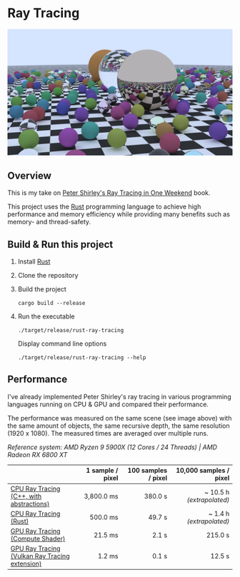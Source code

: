 # Ray Tracing

<img src="https://github.com/TwentyFiveSoftware/ray-tracing-gpu/blob/master/sceneRender.png">

## Overview

This is my take on [Peter Shirley's Ray Tracing in One Weekend](https://github.com/RayTracing/raytracing.github.io) book.

This project uses the [Rust](https://www.rust-lang.org/) programming language to achieve high performance and memory efficiency while providing many benefits such as memory- and thread-safety.

## Build & Run this project

1. Install [Rust](https://www.rust-lang.org/tools/install)
2. Clone the repository
3. Build the project
    ```console
    cargo build --release
    ```
4. Run the executable
   ```console
   ./target/release/rust-ray-tracing
   ```
   
   Display command line options
   ```console
   ./target/release/rust-ray-tracing --help
   ```

## Performance

I've already implemented Peter Shirley's ray tracing in various programming languages running on CPU & GPU and compared their performance.

The performance was measured on the same scene (see image above) with the same amount of objects, the same recursive
depth, the same resolution (1920 x 1080). The measured times are averaged over multiple runs.

*Reference system: AMD Ryzen 9 5900X (12 Cores / 24 Threads) | AMD Radeon RX 6800 XT*

|                                                                                                                     | 1 sample / pixel | 100 samples / pixel |         10,000 samples / pixel | 
|---------------------------------------------------------------------------------------------------------------------|-----------------:|--------------------:|-------------------------------:|
| [CPU Ray Tracing <br/>(C++, with abstractions)](https://github.com/TwentyFiveSoftware/ray-tracing)                  |       3,800.0 ms |             380.0 s | ~ 10.5 h <br/>_(extrapolated)_ |
| [CPU Ray Tracing <br/>(Rust)](https://github.com/TwentyFiveSoftware/rust-ray-tracing)                               |         500.0 ms |              49.7 s |  ~ 1.4 h <br/>_(extrapolated)_ |
| [GPU Ray Tracing <br/>(Compute Shader)](https://github.com/TwentyFiveSoftware/ray-tracing-gpu)                      |          21.5 ms |               2.1 s |                        215.0 s |
| [GPU Ray Tracing <br/>(Vulkan Ray Tracing extension)](https://github.com/TwentyFiveSoftware/ray-tracing-gpu-vulkan) |           1.2 ms |               0.1 s |                         12.5 s |
